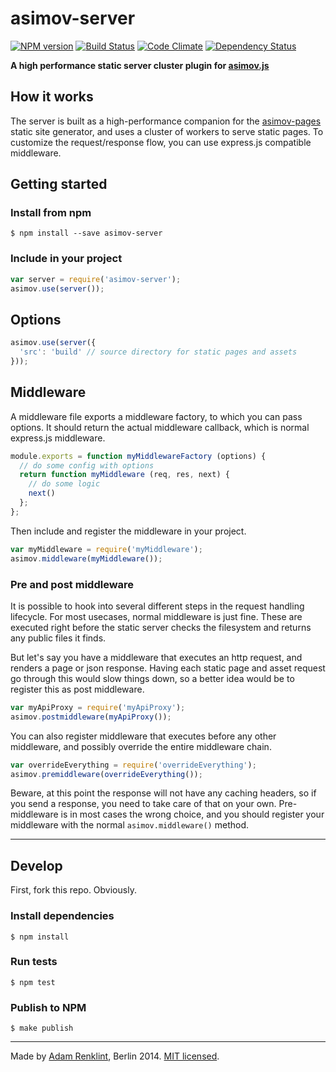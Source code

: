 asimov-server
================

[![NPM version](https://badge.fury.io/js/asimov-pages.png)](http://badge.fury.io/js/asimov-pages)
[![Build Status](https://travis-ci.org/adamrenklint/asimov-pages.png?branch=master)](https://travis-ci.org/adamrenklint/asimov-pages) [![Code Climate](https://codeclimate.com/github/adamrenklint/asimov-pages.png)](https://codeclimate.com/github/adamrenklint/asimov-pages) [![Dependency Status](https://david-dm.org/adamrenklint/asimov-pages.png?theme=shields.io)](https://david-dm.org/adamrenklint/asimov-pages)

**A high performance static server cluster plugin for [asimov.js](http://asimovjs.org)**

## How it works

The server is built as a high-performance companion for the [asimov-pages](http://asimovjs.org/docs/pages) static site generator, and uses a cluster of workers to serve static pages. To customize the request/response flow, you can use express.js compatible middleware.

## Getting started

### Install from npm

    $ npm install --save asimov-server

### Include in your project

```javascript
var server = require('asimov-server');
asimov.use(server());
```

## Options

```javascript
asimov.use(server({
  'src': 'build' // source directory for static pages and assets
}));
```

## Middleware

A middleware file exports a middleware factory, to which you can pass options. It should return the actual middleware callback, which is normal express.js middleware.

```javascript
module.exports = function myMiddlewareFactory (options) {
  // do some config with options
  return function myMiddleware (req, res, next) {
    // do some logic
    next()
  };
};
```

Then include and register the middleware in your project.

```javascript
var myMiddleware = require('myMiddleware');
asimov.middleware(myMiddleware());
```

### Pre and post middleware

It is possible to hook into several different steps in the request handling lifecycle. For most usecases, normal middleware is just fine. These are executed right before the static server checks the filesystem and returns any public files it finds.

But let's say you have a middleware that executes an http request, and renders a page or json response. Having each static page and asset request go through this would slow things down, so a better idea would be to register this as post middleware.

```javascript
var myApiProxy = require('myApiProxy');
asimov.postmiddleware(myApiProxy());
```

You can also register middleware that executes before any other middleware, and possibly override the entire middleware chain.

```javascript
var overrideEverything = require('overrideEverything');
asimov.premiddleware(overrideEverything());
```

Beware, at this point the response will not have any caching headers, so if you send a response, you need to take care of that on your own. Pre-middleware is in most cases the wrong choice, and you should register your middleware with the normal ```asimov.middleware()``` method.

---

## Develop

First, fork this repo. Obviously.

### Install dependencies

    $ npm install

### Run tests

    $ npm test

### Publish to NPM

    $ make publish

---

Made by [Adam Renklint](http://adamrenklint.com), Berlin 2014. [MIT licensed](https://github.com/adamrenklint/asimov.js/blob/master/LICENSE).
